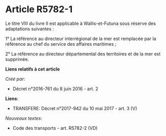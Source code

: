 # Article R5782-1

Le titre VIII du livre II est applicable à Wallis-et-Futuna sous réserve des adaptations suivantes : 

1° La référence au directeur interrégional de la mer est remplacée par  la référence au chef du service des affaires
maritimes ; 

2° La référence au directeur départemental des territoires et de la mer est supprimée.

**Liens relatifs à cet article**

_Créé par_:

  - Décret n°2016-761 du 8 juin 2016 - art. 2

**Liens**:

  - TRANSFERE: Décret n°2017-942 du 10 mai 2017 - art. 3 (V)

_Nouveaux textes_:

  - Code des transports - art. R5782-2 (VD)
